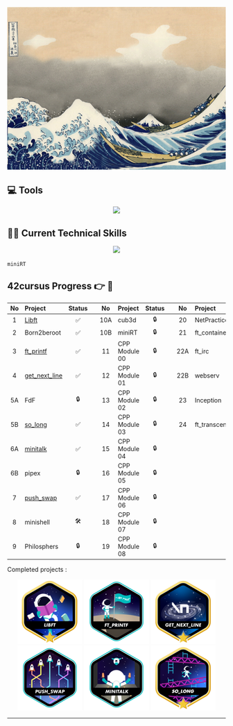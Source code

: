
![image](https://github.com/wkf1lthy/wkf1lthy/blob/master/gif/Ypa5.gif)



## 💻 Tools
<p align="center">
  <a href=""https://skillicons.dev">
    <img src="https://skillicons.dev/icons?i=notion,figma,vscode,github,kali,linux,ubuntu" />
  </a>
</p>

## 🧑‍💻 Current Technical Skills
<p align="center">
  <a href="https://skillicons.dev">
    <img src="https://skillicons.dev/icons?i=c,html,css" />
  </a>
</p>
  
	miniRT

## 42cursus Progress 👉 📂

| No  | Project                                     | Status |   | No  | Project                                   | Status |   | No  | Project                        | Status |
| :-: | :------------------------------------------ | :----: | - | :-: | :---------------------------------------- | :----: | - | :-: | :----------------------------- | :----: |
| 1   | [Libft](https://github.com/wkf1lthy/42_Libft)        | ✅     |   | 10A | cub3d                                      | 🔒     |   | 20  | NetPractice                    | 🔒      |
| 2   | Born2beroot                                 | ✅     |   | 10B | miniRT                                     | 🔒     |   | 21  | ft_containers                  | 🔒      |
| 3   | [ft_printf](https://github.com/wkf1lthy/42_printf)  | ✅     |   | 11  | CPP Module 00                              | 🔒     |   | 22A | ft_irc                         | 🔒      |
| 4   | [get_next_line](https://github.com/wkf1lthy/42_GNL)| ✅     |   | 12  | CPP Module 01                          | 🔒     |   | 22B | webserv                        | 🔒      |
| 5A  | FdF                                         | 🔒     |   | 13  | CPP Module 02                              | 🔒     |   | 23  | Inception                      | 🔒      |
| 5B  |  [so_long](https://github.com/wkf1lthy/42_so_long)       | ✅     |   | 14  | CPP Module 03                              | 🔒     |   | 24  | ft_transcendence               | 🔒      |
| 6A  |  [minitalk](https://github.com/wkf1lthy/42_MiniTalk)                                  | ✅     |   | 15  | CPP Module 04                              | 🔒     |   |     |                                |         |
| 6B  |  pipex           | 🔒     |   | 16  | CPP Module 05                              | 🔒     |   |     |                                |         |
| 7   |  [push_swap](https://github.com/wkf1lthy/42_PushSwap)                                 | ✅     |   | 17  | CPP Module 06                              | 🔒     |   |     |                                |         |
| 8   |  minishell                                  | 🛠     |   | 18  | CPP Module 07                              | 🔒     |   |     |                                |         |
| 9   |  Philosphers                                |  🔒    |   | 19  | CPP Module 08                              | 🔒     |   |     |                       |        |<hr>


Completed projects :
<div align="center">

[![LIBFT](https://github.com/wkf1lthy/wkf1lthy/blob/master/Badges/libftm.png)](https://github.com/wkf1lthy/42_Libft)
[![PRINTF](https://github.com/wkf1lthy/wkf1lthy/blob/master/Badges/printf.png)](https://github.com/wkf1lthy/42_printf)
[![GET NEXT LINE](https://github.com/wkf1lthy/wkf1lthy/blob/master/Badges/get_next_linem.png)](https://github.com/wkf1lthy/42_GNL)
[![PUSH SWAP](https://github.com/wkf1lthy/wkf1lthy/blob/master/Badges/push_swape.png)](https://github.com/wkf1lthy/42_PushSwap)
[![MINI TALK](https://github.com/wkf1lthy/wkf1lthy/blob/master/Badges/minitalke.png)](https://github.com/wkf1lthy/42_MiniTalk)
[![SO_LONG](https://github.com/wkf1lthy/wkf1lthy/blob/master/Badges/so_longm.png)](https://github.com/wkf1lthy/42_so_long)
<hr>
